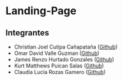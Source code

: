 # Landing-Page

## Integrantes

- Christian Joel Cutipa Cañapataña ([Github](https://github.com/joyel124))
- Omar David Valle Guzman ([Github](https://github.com/OmarValle888))
- James Renzo Hurtado Gonzales ([Github](https://github.com/jrenzzo))
- Kurt Matthews Puican Salas ([Github](https://github.com/KurtPuican))
- Claudia Lucía Rozas Gamero ([Github](https://github.com/ClauRozasG))
